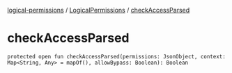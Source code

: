 [logical-permissions](../index.md) / [LogicalPermissions](index.md) / [checkAccessParsed](.)

# checkAccessParsed

`protected open fun checkAccessParsed(permissions: JsonObject, context: Map<String, Any> = mapOf(), allowBypass: Boolean): Boolean`